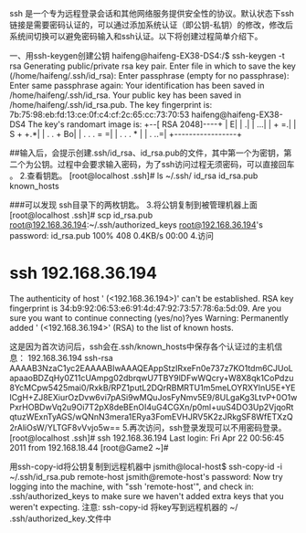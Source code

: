 ssh 是一个专为远程登录会话和其他网络服务提供安全性的协议。默认状态下ssh链接是需要密码认证的，可以通过添加系统认证（即公钥-私钥）的修改，修改后系统间切换可以避免密码输入和ssh认证。以下将创建过程简单介绍下。
 
一、用ssh-keygen创建公钥
haifeng@haifeng-EX38-DS4:/$ ssh-keygen -t rsa
Generating public/private rsa key pair.
Enter file in which to save the key (/home/haifeng/.ssh/id_rsa): 
Enter passphrase (empty for no passphrase): 
Enter same passphrase again: 
Your identification has been saved in /home/haifeng/.ssh/id_rsa.
Your public key has been saved in /home/haifeng/.ssh/id_rsa.pub.
The key fingerprint is:
7b:75:98:eb:fd:13:ce:0f:c4:cf:2c:65:cc:73:70:53 haifeng@haifeng-EX38-DS4
The key's randomart image is:
+--[ RSA 2048]----+
|                E|
|                .|
|              ...|
|             + =.|
|        S   + +.*|
|         . . + Bo|
|        . . . = =|
|         . . . * |
|            . ..=|
+-----------------+
 
##输入后，会提示创建.ssh/id_rsa、id_rsa.pub的文件，其中第一个为密钥，第二个为公钥。过程中会要求输入密码，为了ssh访问过程无须密码，可以直接回车 。
2.查看钥匙。
[root@localhost .ssh]# ls ~/.ssh/
id_rsa  id_rsa.pub  known_hosts

###可以发现 ssh目录下的两枚钥匙。
3.将公钥复制到被管理机器上面
[root@localhost .ssh]# scp id_rsa.pub root@192.168.36.194:~/.ssh/authorized_keys
root@192.168.36.194's password: 
id_rsa.pub                                    100%  408     0.4KB/s   00:00
4.访问
# ssh 192.168.36.194
The authenticity of host '<Game2> (<192.168.36.194>)' can't be established. 
RSA key fingerprint is 34:b9:92:06:53:e6:91:4d:47:92:73:57:78:6a:5d:09. 
Are you sure you want to continue connecting (yes/no)?yes 
Warning: Permanently added '<Game2> (<192.168.36.194>' (RSA) to the list of known hosts. 

这是因为首次访问后，ssh会在.ssh/known_hosts中保存各个认证过的主机信息：
192.168.36.194 ssh-rsa AAAAB3NzaC1yc2EAAAABIwAAAQEAppStzIRxeFn0e737z7KO1tdm6CJUoLapaaoBDZqHy0Z11cUAmpg02dbrqwU7TBY9lDFwWQcry+W8X8qk1CoPdzu8YcMCpw5425mai0/RxkB/RPZ1putL2DQrRBMRTU1m5meLOYRXYlnU5E+YElCgH+ZJ8EXiurOzDvw6vi7pASi9wMQuJosFyNmv5E9/8ULgaKg3LtvP+0O1wPxrHOBDwVq2u9Oi7T2pX8deBEnOI4uG4CGXn/p0ml+uuS4DO3Up2VjqoRtqtuzWExnTyAGS/wQNnN3mera1ERya3FomEVHJRV5K2zJRkgSF8WfETXzQ2rAliOsW/YLTGF8vVvjo5w==
5.再次访问，ssh登录发现可以不用密码登录。
[root@localhost .ssh]# ssh 192.168.36.194
Last login: Fri Apr 22 00:56:45 2011 from 192.168.18.44
[root@Game2 ~]# 



用ssh-copy-id将公钥复制到远程机器中
jsmith@local-host$ ssh-copy-id -i ~/.ssh/id_rsa.pub remote-host
jsmith@remote-host's password:
Now try logging into the machine, with "ssh 'remote-host'", and check in:
.ssh/authorized_keys
to make sure we haven't added extra keys that you weren't expecting.
注意: ssh-copy-id 将key写到远程机器的 ~/ .ssh/authorized_key.文件中
